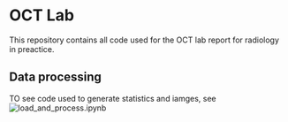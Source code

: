 # OCT Lab
This repository contains all code used for the OCT lab report for radiology in preactice.

## Data processing
TO see code used to generate statistics and iamges, see ![load_and_process.ipynb](https://github.com/wewightman/octlab/blob/main/load_and_process.ipynb)